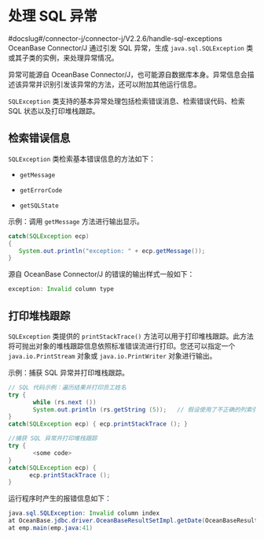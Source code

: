 处理 SQL 异常 
==============================
#docslug#/connector-j/connector-j/V2.2.6/handle-sql-exceptions
OceanBase Connector/J 通过引发 SQL 异常，生成 `java.sql.SQLException` 类或其子类的实例，来处理异常情况。

异常可能源自 OceanBase Connector/J，也可能源自数据库本身。异常信息会描述该异常并识别引发该异常的方法，还可以附加其他运行信息。

`SQLException` 类支持的基本异常处理包括检索错误消息、检索错误代码、检索 SQL 状态以及打印堆栈跟踪。

检索错误信息 
------------------------

`SQLException` 类检索基本错误信息的方法如下：

* `getMessage`

  

* `getErrorCode`

  

* `getSQLState`

  




示例：调用 `getMessage` 方法进行输出显示。

```java
catch(SQLException ecp)
{
   System.out.println("exception: " + ecp.getMessage());
}
```



源自 OceanBase Connector/J 的错误的输出样式一般如下：

```java
exception: Invalid column type
```



打印堆栈跟踪 
------------------------

`SQLException` 类提供的 `printStackTrace()` 方法可以用于打印堆栈跟踪。此方法将可抛出对象的堆栈跟踪信息依照标准错误流进行打印。您还可以指定一个 `java.io.PrintStream` 对象或 `java.io.PrintWriter` 对象进行输出。

示例：捕获 SQL 异常并打印堆栈跟踪。

```java
// SQL 代码示例：遍历结果并打印员工姓名  
try { 
       while (rs.next ()) 
       System.out.println (rs.getString (5));   // 假设使用了不正确的列索引
}
catch(SQLException ecp) { ecp.printStackTrace (); } 

//捕获 SQL 异常并打印堆栈跟踪
try { 
       <some code> 
} 
catch(SQLException ecp) {
      ecp.printStackTrace (); 
} 
```



运行程序时产生的报错信息如下：

```java
java.sql.SQLException: Invalid column index
at OceanBase.jdbc.driver.OceanBaseResultSetImpl.getDate(OceanBaseResultSetImpl.java:1556)
at emp.main(emp.java:41)
```


